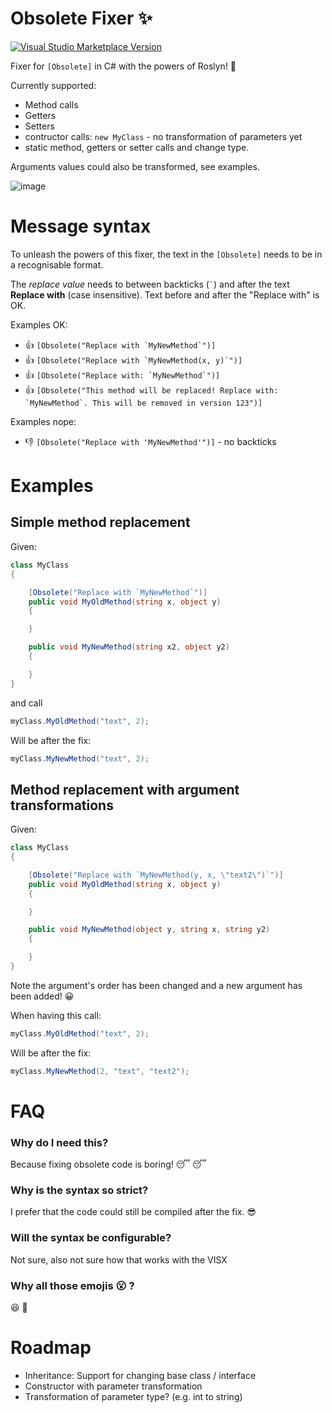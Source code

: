 # Obsolete Fixer :sparkles:

[![Visual Studio Marketplace Version](https://vsmarketplacebadge.apphb.com/version/JulianVerdurmen.ObsoleteFixer.svg)](https://marketplace.visualstudio.com/items?itemName=JulianVerdurmen.ObsoleteFixer)

Fixer for `[Obsolete]` in C# with the powers of Roslyn! :gem:

Currently supported:

- Method calls
- Getters
- Setters
- contructor calls: `new MyClass` - no transformation of parameters yet
- static method, getters or setter calls and change type.

Arguments values could also be transformed, see examples.

![image](https://user-images.githubusercontent.com/5808377/63803023-39565980-c914-11e9-8287-5bdc096de1fd.png)




# Message syntax
To unleash the powers of this fixer, the text in the `[Obsolete]` needs to be in a recognisable format. 

The *replace value* needs to between backticks (`` ` ``) and after the text **Replace with** (case insensitive). Text before and after the "Replace with" is OK.

Examples OK:

- :+1: ``[Obsolete("Replace with `MyNewMethod`")]``
- :+1: ``[Obsolete("Replace with `MyNewMethod(x, y)`")]``
- :+1: ``[Obsolete("Replace with: `MyNewMethod`")]``
- :+1: ``[Obsolete("This method will be replaced! Replace with: `MyNewMethod`. This will be removed in version 123")]``

Examples nope:

- :-1:  `[Obsolete("Replace with 'MyNewMethod'")]` - no backticks

# Examples

## Simple method replacement

Given:
```c#
class MyClass
{

    [Obsolete("Replace with `MyNewMethod`")]
    public void MyOldMethod(string x, object y)
    {

    }

    public void MyNewMethod(string x2, object y2)
    {

    }
}
```
and call
```c#
myClass.MyOldMethod("text", 2);
```

Will be after the fix:
```c#
myClass.MyNewMethod("text", 2);
```

## Method replacement with argument transformations

Given:
```c#
class MyClass
{

    [Obsolete("Replace with `MyNewMethod(y, x, \"text2\")`")]
    public void MyOldMethod(string x, object y)
    {

    }

    public void MyNewMethod(object y, string x, string y2)
    {

    }
}
```
Note the argument's order has been changed and a new argument has been added! :grinning:

When having this call:
```c#
myClass.MyOldMethod("text", 2);
```

Will be after the fix:
```c#
myClass.MyNewMethod(2, "text", "text2");
```

# FAQ

### Why do I need this?
Because fixing obsolete code is boring! :sleeping: :sleeping:

### Why is the syntax so strict?
I prefer that the code could still be compiled after the fix. :sunglasses:

### Will the syntax be configurable?
Not sure, also not sure how that works with the VISX

### Why all those emojis :open_mouth: ?

:satisfied: :see_no_evil:


# Roadmap

- Inheritance: Support for changing base class / interface
- Constructor with parameter transformation
- Transformation of parameter type? (e.g. int to string)
